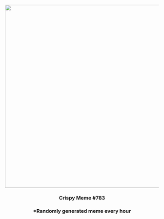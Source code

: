 <p align="center">
        <img src="https://i.redd.it/40snr7abqln91.jpg" width="600" height="600">
        </p>
        <h3 align="center">Crispy Meme #783</h3>
        <h3 align="center">*Randomly generated meme every hour</h3>
    
